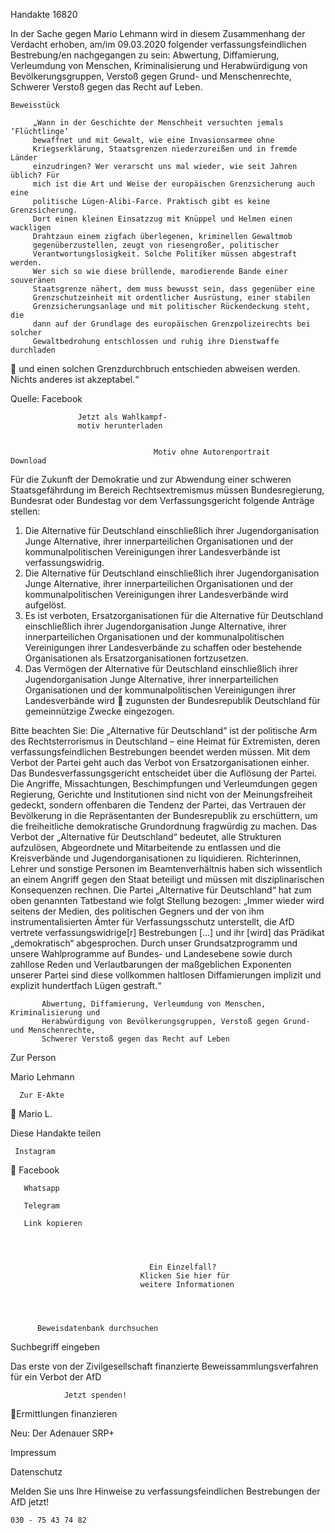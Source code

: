 Handakte 16820

In der Sache gegen Mario Lehmann wird in diesem Zusammenhang der Verdacht
erhoben, am/im 09.03.2020 folgender verfassungsfeindlichen Bestrebung/en
nachgegangen zu sein: Abwertung, Diffamierung, Verleumdung von Menschen,
Kriminalisierung und Herabwürdigung von Bevölkerungsgruppen, Verstoß
gegen Grund- und Menschenrechte, Schwerer Verstoß gegen das Recht auf
Leben.




    Beweisstück

         „Wann in der Geschichte der Menschheit versuchten jemals ‘Flüchtlinge‘
         bewaffnet und mit Gewalt, wie eine Invasionsarmee ohne
         Kriegserklärung, Staatsgrenzen niederzureißen und in fremde Länder
         einzudringen? Wer verarscht uns mal wieder, wie seit Jahren üblich? Für
         mich ist die Art und Weise der europäischen Grenzsicherung auch eine
         politische Lügen-Alibi-Farce. Praktisch gibt es keine Grenzsicherung.
         Dort einen kleinen Einsatzzug mit Knüppel und Helmen einen wackligen
         Drahtzaun einem zigfach überlegenen, kriminellen Gewaltmob
         gegenüberzustellen, zeugt von riesengroßer, politischer
         Verantwortungslosigkeit. Solche Politiker müssen abgestraft werden.
         Wer sich so wie diese brüllende, marodierende Bande einer souveränen
         Staatsgrenze nähert, dem muss bewusst sein, dass gegenüber eine
         Grenzschutzeinheit mit ordentlicher Ausrüstung, einer stabilen
         Grenzsicherungsanlage und mit politischer Rückendeckung steht, die
         dann auf der Grundlage des europäischen Grenzpolizeirechts bei solcher
         Gewaltbedrohung entschlossen und ruhig ihre Dienstwaffe durchladen
           und einen solchen Grenzdurchbruch entschieden abweisen werden.
           Nichts anderes ist akzeptabel.“



Quelle:
Facebook




                   Jetzt als Wahlkampf-
                   motiv herunterladen


                                    Motiv ohne Autorenportrait      Download




Für die Zukunft der Demokratie und zur Abwendung einer schweren
Staatsgefährdung im Bereich Rechtsextremismus müssen Bundesregierung,
Bundesrat oder Bundestag vor dem Verfassungsgericht folgende Anträge stellen:


   1. Die Alternative für Deutschland einschließlich ihrer Jugendorganisation
      Junge Alternative, ihrer innerparteilichen Organisationen und der
      kommunalpolitischen Vereinigungen ihrer Landesverbände ist
      verfassungswidrig.
   2. Die Alternative für Deutschland einschließlich ihrer Jugendorganisation
      Junge Alternative, ihrer innerparteilichen Organisationen und der
      kommunalpolitischen Vereinigungen ihrer Landesverbände wird aufgelöst.
   3. Es ist verboten, Ersatzorganisationen für die Alternative für Deutschland
      einschließlich ihrer Jugendorganisation Junge Alternative, ihrer
      innerparteilichen Organisationen und der kommunalpolitischen
      Vereinigungen ihrer Landesverbände zu schaffen oder bestehende
      Organisationen als Ersatzorganisationen fortzusetzen.
   4. Das Vermögen der Alternative für Deutschland einschließlich ihrer
      Jugendorganisation Junge Alternative, ihrer innerparteilichen Organisationen
      und der kommunalpolitischen Vereinigungen ihrer Landesverbände wird
      zugunsten der Bundesrepublik Deutschland für gemeinnützige Zwecke
      eingezogen.



Bitte beachten Sie: Die „Alternative für Deutschland“ ist der politische Arm des Rechtsterrorismus in
Deutschland – eine Heimat für Extremisten, deren verfassungsfeindlichen Bestrebungen beendet
werden müssen. Mit dem Verbot der Partei geht auch das Verbot von Ersatzorganisationen einher. Das
Bundesverfassungsgericht entscheidet über die Auflösung der Partei. Die Angriffe, Missachtungen,
Beschimpfungen und Verleumdungen gegen Regierung, Gerichte und Institutionen sind nicht von der
Meinungsfreiheit gedeckt, sondern offenbaren die Tendenz der Partei, das Vertrauen der Bevölkerung
in die Repräsentanten der Bundesrepublik zu erschüttern, um die freiheitliche demokratische
Grundordnung fragwürdig zu machen. Das Verbot der „Alternative für Deutschland“ bedeutet, alle
Strukturen aufzulösen, Abgeordnete und Mitarbeitende zu entlassen und die Kreisverbände und
Jugendorganisationen zu liquidieren. Richterinnen, Lehrer und sonstige Personen im
Beamtenverhältnis haben sich wissentlich an einem Angriff gegen den Staat beteiligt und müssen mit
disziplinarischen Konsequenzen rechnen.
Die Partei „Alternative für Deutschland“ hat zum oben genannten Tatbestand wie folgt Stellung
bezogen: „Immer wieder wird seitens der Medien, des politischen Gegners und der von ihm
instrumentalisierten Ämter für Verfassungsschutz unterstellt, die AfD vertrete verfassungswidrige[r]
Bestrebungen […] und ihr [wird] das Prädikat „demokratisch“ abgesprochen. Durch unser
Grundsatzprogramm und unsere Wahlprogramme auf Bundes- und Landesebene sowie durch zahllose
Reden und Verlautbarungen der maßgeblichen Exponenten unserer Partei sind diese vollkommen
haltlosen Diffamierungen implizit und explizit hundertfach Lügen gestraft.“




           Abwertung, Diffamierung, Verleumdung von Menschen, Kriminalisierung und
           Herabwürdigung von Bevölkerungsgruppen, Verstoß gegen Grund- und Menschenrechte,
           Schwerer Verstoß gegen das Recht auf Leben




   Zur Person


   Mario Lehmann

      Zur E-Akte
                        Mario L.

Diese Handakte teilen


     Instagram
       Facebook

       Whatsapp

       Telegram

       Link kopieren




                                   Ein Einzelfall?
                                 Klicken Sie hier für
                                 weitere Informationen




          Beweisdatenbank durchsuchen

Suchbegriff eingeben

Das erste von der Zivilgesellschaft finanzierte
 Beweissammlungsverfahren für ein Verbot
                   der AfD

                Jetzt spenden!
Ermittlungen finanzieren

Neu: Der Adenauer SRP+

Impressum

Datenschutz




Melden Sie uns Ihre Hinweise zu verfassungsfeindlichen Bestrebungen der AfD
jetzt!

    030 - 75 43 74 82
